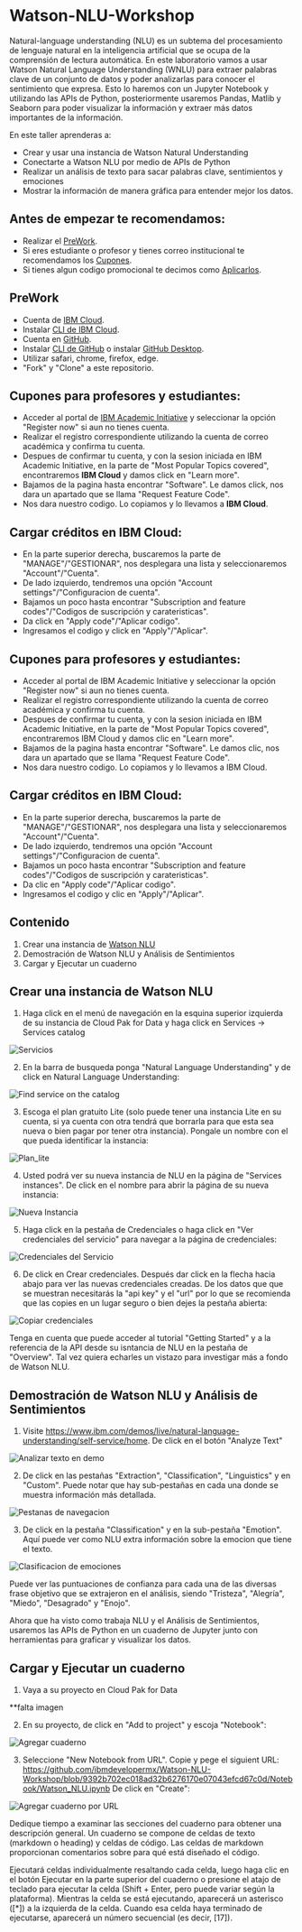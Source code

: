 # Watson-NLU-Workshop
Natural-language understanding (NLU) es un subtema del procesamiento de lenguaje natural en la inteligencia artificial que se ocupa de la comprensión de lectura automática. En este laboratorio vamos a usar Watson Natural Language Understanding (WNLU) para extraer palabras clave de un conjunto de datos y poder analizarlas para conocer el sentimiento que expresa. Esto lo haremos con un Jupyter Notebook y utilizando las APIs de Python, posteriormente usaremos Pandas, Matlib y Seaborn para poder visualizar la información y extraer más datos importantes de la información.

En este taller aprenderas a:
- Crear y usar una instancia de Watson Natural Understanding 
- Conectarte a Watson NLU por medio de APIs de Python
- Realizar un análisis de texto para sacar palabras clave, sentimientos y emociones
- Mostrar la información de manera gráfica para entender mejor los datos.

## Antes de empezar te recomendamos:
* Realizar el [PreWork](#PreWork).
* Si eres estudiante o profesor y tienes correo institucional te recomendamos los [Cupones](#Cupones-para-profesores-y-estudiantes).
* Si tienes algun codigo promocional te decimos como [Aplicarlos](#Cargar-créditos-en-IBM-Cloud).

## PreWork
* Cuenta de [IBM Cloud][url-IBMCLOUD].
* Instalar [CLI de IBM Cloud][url-CLI-IBMCLOUD].
* Cuenta en [GitHub][url-github-join].
* Instalar [CLI de GitHub][url-github-cli] o instalar [GitHub Desktop][url-githubdesktop].
* Utilizar safari, chrome, firefox, edge.
* "Fork" y "Clone" a este repositorio. 

## Cupones para profesores y estudiantes:

* Acceder al portal de [IBM Academic Initiative][url-academic] y seleccionar la opción "Register now" si aun no tienes cuenta.
* Realizar el registro correspondiente utilizando la cuenta de correo académica y confirma tu cuenta.
* Despues de confirmar tu cuenta, y con la sesion iniciada en IBM Academic Initiative, en la parte de "Most Popular Topics covered", encontraremos **IBM Cloud** y damos click en "Learn more".
* Bajamos de la pagina hasta encontrar "Software". Le damos click, nos dara un apartado que se llama "Request Feature Code".
* Nos dara nuestro codigo. Lo copiamos y lo llevamos a **IBM Cloud**.

## Cargar créditos en IBM Cloud:

* En la parte superior derecha, buscaremos la parte de "MANAGE"/"GESTIONAR", nos desplegara una lista y seleccionaremos "Account"/"Cuenta".
* De lado izquierdo, tendremos una opción "Account settings"/"Configuracion de cuenta".
* Bajamos un poco hasta encontrar "Subscription and feature codes"/"Codigos de suscripción y carateristicas".
* Da click en "Apply code"/"Aplicar codigo".
* Ingresamos el codigo y click en "Apply"/"Aplicar".

[url-academic]: https://my15.digitalexperience.ibm.com/b73a5759-c6a6-4033-ab6b-d9d4f9a6d65b/dxsites/151914d1-03d2-48fe-97d9-d21166848e65/home/
[url-IBMCLOUD]: https://cloud.ibm.com/registration
[url-CLI-IBMCLOUD]: https://cloud.ibm.com/docs/cli/reference/ibmcloud?topic=cloud-cli-install-ibmcloud-cli
[url-github-join]: https://github.com/join
[url-github-cli]: https://git-scm.com/book/en/v2/Getting-Started-Installing-Git
[url-githubdesktop]: https://desktop.github.com/
[url-node]: https://nodejs.org/es/download/

## Cupones para profesores y estudiantes:
- Acceder al portal de IBM Academic Initiative y seleccionar la opción "Register now" si aun no tienes cuenta.
- Realizar el registro correspondiente utilizando la cuenta de correo académica y confirma tu cuenta.
- Despues de confirmar tu cuenta, y con la sesion iniciada en IBM Academic Initiative, en la parte de "Most Popular Topics covered", encontraremos IBM Cloud y damos clic en "Learn more".
- Bajamos de la pagina hasta encontrar "Software". Le damos clic, nos dara un apartado que se llama "Request Feature Code".
- Nos dara nuestro codigo. Lo copiamos y lo llevamos a IBM Cloud.

## Cargar créditos en IBM Cloud:
- En la parte superior derecha, buscaremos la parte de "MANAGE"/"GESTIONAR", nos desplegara una lista y seleccionaremos "Account"/"Cuenta".
- De lado izquierdo, tendremos una opción "Account settings"/"Configuracion de cuenta".
- Bajamos un poco hasta encontrar "Subscription and feature codes"/"Codigos de suscripción y carateristicas".
- Da clic en "Apply code"/"Aplicar codigo".
- Ingresamos el codigo y clic en "Apply"/"Aplicar".

## Contenido 


1. Crear una instancia de [Watson NLU][url-nlu]
2. Demostración de Watson NLU y Análisis de Sentimientos
3. Cargar y Ejecutar un cuaderno

[url-nlu]: https://cloud.ibm.com/catalog/services/natural-language-understanding

## Crear una instancia de Watson NLU
1. Haga click en el menú de navegación en la esquina superior izquierda de su instancia de Cloud Pak for Data y haga click en Services -> Services catalog

![Servicios](images/Servicios.PNG)

2. En la barra de busqueda ponga "Natural Language Understanding" y de click en Natural Language Understanding:

![Find service on the catalog](images/1-nlu-find-in-catalog.png)

3. Escoga el plan gratuito Lite (solo puede tener una instancia Lite en su cuenta, si ya cuenta con otra tendrá que borrarla para que esta sea nueva o bien pagar por tener otra instancia). Pongale un nombre con el que pueda identificar la instancia:

![Plan_lite](images/Plan_Lite.PNG)

4. Usted podrá ver su nueva instancia de NLU en la página de "Services instances". De click en el nombre para abrir la página de su nueva instancia:

![Nueva Instancia](images/3-nlu-new-service-created.png)

5. Haga click en la pestaña de Credenciales o haga click en "Ver credenciales del servicio" para navegar a la página de credenciales:

![Credenciales del Servicio](images/4-nlu-view-credentials.png)

6. De click en Crear credenciales. Después dar click en la flecha hacia abajo para ver las nuevas credenciales creadas. De los datos que que se muestran necesitarás la "api key" y el "url" por lo que se recomienda que las copies en un lugar seguro o bien dejes la pestaña abierta:

![Copiar credenciales](images/5-nlu-copy-apikey.png)

Tenga en cuenta que puede acceder al tutorial "Getting Started" y a la referencia de la API desde su isntancia de NLU en la pestaña de "Overview". Tal vez quiera echarles un vistazo para investigar más a fondo de Watson NLU.

## Demostración de Watson NLU y Análisis de Sentimientos

1. Visite https://www.ibm.com/demos/live/natural-language-understanding/self-service/home. De click en el botón "Analyze Text"

![Analizar texto en demo](images/6-nlu-live-demo.png)


2. De click en las pestañas "Extraction", "Classification", "Linguistics" y en "Custom". Puede notar que hay sub-pestañas en cada una donde se muestra información más detallada.

![Pestanas de navegacion](images/7-nlu-demo-tabs.png)

3. De click en la pestaña "Classification" y en la sub-pestaña "Emotion". Aquí puede ver como NLU extra información sobre la emocion que tiene el texto.

![Clasificacion de emociones](images/8-nlu-demo-classification-emotion.png)

Puede ver las puntuaciones de confianza para cada una de las diversas frase objetivo que se extrajeron en el análisis, siendo "Tristeza", "Alegría", "Miedo", "Desagrado" y "Enojo".

Ahora que ha visto como trabaja NLU y el Análisis de Sentimientos, usaremos las APIs de Python en un cuaderno de Jupyter junto con herramientas para graficar y visualizar los datos.

## Cargar y Ejecutar un cuaderno

1. Vaya a su proyecto en Cloud Pak for Data 

**falta imagen

2. En su proyecto, de click en "Add to project" y escoja "Notebook":

![Agregar cuaderno](images/10-cpd-add-notebook.png)

3. Seleccione "New Notebook from URL". Copie y pege el siguient URL: 
https://github.com/ibmdevelopermx/Watson-NLU-Workshop/blob/9392b702ec018ad32b6276170e07043efcd67c0d/Notebook/Watson_NLU.ipynb
De click en "Create":

![Agregar cuaderno por URL](images/11-cpd-notebook-from-url.png)

Dedique tiempo a examinar las secciones del cuaderno para obtener una descripción general. Un cuaderno se compone de celdas de texto (markdown o heading) y celdas de código. Las celdas de markdown proporcionan comentarios sobre para qué está diseñado el código.

Ejecutará celdas individualmente resaltando cada celda, luego haga clic en el botón Ejecutar en la parte superior del cuaderno o presione el atajo de teclado para ejecutar la celda (Shift + Enter, pero puede variar según la plataforma). Mientras la celda se está ejecutando, aparecerá un asterisco ([*]) a la izquierda de la celda. Cuando esa celda haya terminado de ejecutarse, aparecerá un número secuencial (es decir, [17]).
